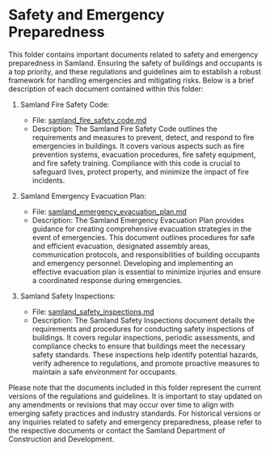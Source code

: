 # Safety and Emergency Preparedness

This folder contains important documents related to safety and emergency preparedness in Samland. Ensuring the safety of buildings and occupants is a top priority, and these regulations and guidelines aim to establish a robust framework for handling emergencies and mitigating risks. Below is a brief description of each document contained within this folder:

1. Samland Fire Safety Code:
   - File: [samland_fire_safety_code.md](./samland_fire_safety_code.md)
   - Description: The Samland Fire Safety Code outlines the requirements and measures to prevent, detect, and respond to fire emergencies in buildings. It covers various aspects such as fire prevention systems, evacuation procedures, fire safety equipment, and fire safety training. Compliance with this code is crucial to safeguard lives, protect property, and minimize the impact of fire incidents.

2. Samland Emergency Evacuation Plan:
   - File: [samland_emergency_evacuation_plan.md](./samland_emergency_evacuation_plan.md)
   - Description: The Samland Emergency Evacuation Plan provides guidance for creating comprehensive evacuation strategies in the event of emergencies. This document outlines procedures for safe and efficient evacuation, designated assembly areas, communication protocols, and responsibilities of building occupants and emergency personnel. Developing and implementing an effective evacuation plan is essential to minimize injuries and ensure a coordinated response during emergencies.

3. Samland Safety Inspections:
   - File: [samland_safety_inspections.md](./samland_safety_inspections.md)
   - Description: The Samland Safety Inspections document details the requirements and procedures for conducting safety inspections of buildings. It covers regular inspections, periodic assessments, and compliance checks to ensure that buildings meet the necessary safety standards. These inspections help identify potential hazards, verify adherence to regulations, and promote proactive measures to maintain a safe environment for occupants.

Please note that the documents included in this folder represent the current versions of the regulations and guidelines. It is important to stay updated on any amendments or revisions that may occur over time to align with emerging safety practices and industry standards. For historical versions or any inquiries related to safety and emergency preparedness, please refer to the respective documents or contact the Samland Department of Construction and Development.
